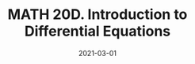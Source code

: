 ---
title: "MATH 20D. Introduction to Differential Equations"
collection: teaching
type: "Undergraduate course"
permalink: /teaching/2021-spring-math20d
venue: "University of California San Diego"
date: 2021-03-01
location: "San Diego, California"
role: "ta"
---